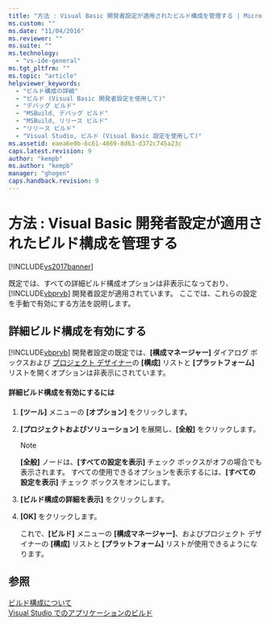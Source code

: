 ```yaml
---
title: "方法 : Visual Basic 開発者設定が適用されたビルド構成を管理する | Microsoft Docs"
ms.custom: ""
ms.date: "11/04/2016"
ms.reviewer: ""
ms.suite: ""
ms.technology: 
  - "vs-ide-general"
ms.tgt_pltfrm: ""
ms.topic: "article"
helpviewer_keywords: 
  - "ビルド構成の詳細"
  - "ビルド (Visual Basic 開発者設定を使用して)"
  - "デバッグ ビルド"
  - "MSBuild, デバッグ ビルド"
  - "MSBuild, リリース ビルド"
  - "リリース ビルド"
  - "Visual Studio, ビルド (Visual Basic 設定を使用して)"
ms.assetid: eaea6e0b-6c61-4869-8d63-d372c745a23c
caps.latest.revision: 9
author: "kempb"
ms.author: "kempb"
manager: "ghogen"
caps.handback.revision: 9
---
```

# 方法 : Visual Basic 開発者設定が適用されたビルド構成を管理する
[!INCLUDE[vs2017banner](../code-quality/includes/vs2017banner.md)]

既定では、すべての詳細ビルド構成オプションは非表示になっており、[!INCLUDE[vbprvb](../code-quality/includes/vbprvb_md.md)] 開発者設定が適用されています。  ここでは、これらの設定を手動で有効にする方法を説明します。  
  
## 詳細ビルド構成を有効にする  
 [!INCLUDE[vbprvb](../code-quality/includes/vbprvb_md.md)] 開発者設定の既定では、**\[構成マネージャー\]** ダイアログ ボックスおよび [プロジェクト デザイナー](http://msdn.microsoft.com/ja-jp/898dd854-c98d-430c-ba1b-a913ce3c73d7)の **\[構成\]** リストと **\[プラットフォーム\]** リストを開くオプションは非表示にされています。  
  
#### 詳細ビルド構成を有効にするには  
  
1.  **\[ツール\]** メニューの **\[オプション\]** をクリックします。  
  
2.  **\[プロジェクトおよびソリューション\]** を展開し、**\[全般\]** をクリックします。  
  
    > [!NOTE]
    >  **\[全般\]** ノードは、**\[すべての設定を表示\]** チェック ボックスがオフの場合でも表示されます。  すべての使用できるオプションを表示するには、**\[すべての設定を表示\]** チェック ボックスをオンにします。  
  
3.  **\[ビルド構成の詳細を表示\]** をクリックします。  
  
4.  **\[OK\]** をクリックします。  
  
     これで、**\[ビルド\]** メニューの **\[構成マネージャー\]**、およびプロジェクト デザイナーの **\[構成\]** リストと **\[プラットフォーム\]** リストが使用できるようになります。  
  
## 参照  
 [ビルド構成について](../ide/understanding-build-configurations.md)   
 [Visual Studio でのアプリケーションのビルド](../ide/compiling-and-building-in-visual-studio.md)